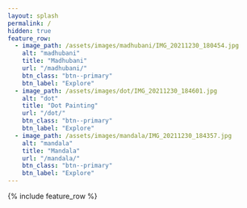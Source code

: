 ```yaml
---
layout: splash
permalink: /
hidden: true
feature_row:
  - image_path: /assets/images/madhubani/IMG_20211230_180454.jpg
    alt: "madhubani"
    title: "Madhubani"
    url: "/madhubani/"
    btn_class: "btn--primary"
    btn_label: "Explore"
  - image_path: /assets/images/dot/IMG_20211230_184601.jpg
    alt: "dot"
    title: "Dot Painting"
    url: "/dot/"
    btn_class: "btn--primary"
    btn_label: "Explore"
  - image_path: /assets/images/mandala/IMG_20211230_184357.jpg
    alt: "mandala"
    title: "Mandala"
    url: "/mandala/"
    btn_class: "btn--primary"
    btn_label: "Explore"
---
```


{% include feature_row %}